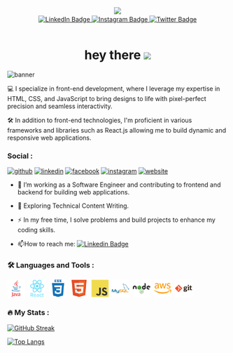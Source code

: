  <div id="header" align="center">
  <img src="https://media.giphy.com/media/M9gbBd9nbDrOTu1Mqx/giphy.gif" width="100"/>
</div>
<div id="badges" align = "center">
  <a href="https://www.linkedin.com/in/samuel-mwangi-scrip/">
    <img src="https://img.shields.io/badge/LinkedIn-blue?style=for-the-badge&logo=linkedin&logoColor=white" alt="LinkedIn Badge"/>
  </a>
  <a href="https://www.instagram.com/west_salvadox/">
    <img src="https://img.shields.io/badge/Instagram-gold?style=for-the-badge&logo=instagram&logoColor=white" alt="Instagram Badge"/>
  </a>
  <a href="your-twitter-URL">
    <img src="https://img.shields.io/badge/Twitter-blue?style=for-the-badge&logo=twitter&logoColor=white" alt="Twitter Badge"/>
  </a>
</div>
<div id="image" align="center"><img src="https://komarev.com/ghpvc/?username=sammy6378&style=flat-square&color=blue" alt=""/></div>


<h1 align="center">
  hey there
  <img src="https://media.giphy.com/media/hvRJCLFzcasrR4ia7z/giphy.gif" width="30px"/>
</h1>


![banner](https://github.com/sammy6378/sammy6378/assets/143026733/fdc96f1e-9d9a-48a2-bf71-2e5c76614c2a) 




💻 I specialize in front-end development, where I leverage my expertise in HTML, CSS, and JavaScript to bring designs to life with pixel-perfect precision and seamless interactivity.

🛠️ In addition to front-end technologies, I'm proficient in various frameworks and libraries such as React.js  allowing me to build dynamic and responsive web applications.

### Social :

[<img src='https://cdn.jsdelivr.net/npm/simple-icons@3.0.1/icons/github.svg' alt='github' height='40'>](https://github.com/sammy6378)  [<img src='https://cdn.jsdelivr.net/npm/simple-icons@3.0.1/icons/linkedin.svg' alt='linkedin' height='35' color='blue'>](https://www.linkedin.com/in/https://www.linkedin.com/in/samuel-in-tech/)  [<img src='https://cdn.jsdelivr.net/npm/simple-icons@3.0.1/icons/facebook.svg' alt='facebook' height='35' color='blue'>](https://www.facebook.com/https://facebook.com/west%20scrip/)  [<img src='https://cdn.jsdelivr.net/npm/simple-icons@3.0.1/icons/instagram.svg' alt='instagram' height='35' color='gold'>](https://www.instagram.com/https://www.instagram.com/west_salvadox//)  [<img src='https://cdn.jsdelivr.net/npm/simple-icons@3.0.1/icons/icloud.svg' alt='website' height='35' color='silver'>](https://sammy6378.github.io/portfolio-website/)  

- :telescope: I’m working as a Software Engineer and contributing to frontend and backend for building web applications.

- :seedling: Exploring Technical Content Writing.

- :zap: In my free time, I solve problems and build projects to enhance my coding skills.

- :mailbox:How to reach me: [![Linkedin Badge](https://img.shields.io/badge/-samuel-blue?style=flat&logo=Linkedin&logoColor=white)](https://www.linkedin.com/in/samuel-mwangi-scrip/)

### :hammer_and_wrench: Languages and Tools :

<div>
  <img src="https://github.com/devicons/devicon/blob/master/icons/java/java-original-wordmark.svg" title="Java" alt="Java" width="40" height="40"/>&nbsp;
  <img src="https://github.com/devicons/devicon/blob/master/icons/react/react-original-wordmark.svg" title="React" alt="React" width="40" height="40"/>&nbsp;
  <img src="https://github.com/devicons/devicon/blob/master/icons/css3/css3-plain-wordmark.svg"  title="CSS3" alt="CSS" width="40" height="40"/>&nbsp;
  <img src="https://github.com/devicons/devicon/blob/master/icons/html5/html5-original.svg" title="HTML5" alt="HTML" width="40" height="40"/>&nbsp;
  <img src="https://github.com/devicons/devicon/blob/master/icons/javascript/javascript-original.svg" title="JavaScript" alt="JavaScript" width="40" height="40"/>&nbsp;
  <img src="https://github.com/devicons/devicon/blob/master/icons/mysql/mysql-original-wordmark.svg" title="MySQL"  alt="MySQL" width="40" height="40"/>&nbsp;
  <img src="https://github.com/devicons/devicon/blob/master/icons/nodejs/nodejs-original-wordmark.svg" title="NodeJS" alt="NodeJS" width="40" height="40"/>&nbsp;
  <img src="https://github.com/devicons/devicon/blob/master/icons/amazonwebservices/amazonwebservices-plain-wordmark.svg" title="AWS" alt="AWS" width="40" height="40"/>&nbsp;
  <img src="https://github.com/devicons/devicon/blob/master/icons/git/git-original-wordmark.svg" title="Git" **alt="Git" width="40" height="40"/>
</div>

### :fire: My Stats :

[![GitHub Streak](https://github-readme-streak-stats.herokuapp.com?user=sammy6378&theme=dark)](https://git.io/streak-stats)

[![Top Langs](https://github-readme-stats.vercel.app/api/top-langs/?username=sammy6378&layout=compact&theme=vision-friendly-dark)](https://github.com/anuraghazra/github-readme-stats)
